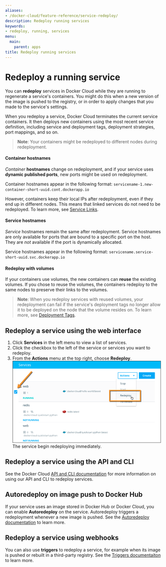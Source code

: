 ```yaml
---
aliases:
- /docker-cloud/feature-reference/service-redeploy/
description: Redeploy running services
keywords:
- redeploy, running, services
menu:
  main:
    parent: apps
title: Redeploy running services
---
```


# Redeploy a running service

You can **redeploy** services in Docker Cloud while they are running to
regenerate a service's containers. You might do this when a new version of the
image is pushed to the registry, or in order to apply changes that you made to
the service's settings.

When you redeploy a service, Docker Cloud terminates the current service
containers. It then deploys new containers using the most recent service
definition, including service and deployment tags, deployment strategies, port
mappings, and so on.

> **Note**: Your containers might be redeployed to different nodes during redeployment.

#### Container hostnames

*Container* **hostnames** change on redeployment, and if your service uses
**dynamic published ports**, new ports might be used on redeployment.

Container hostnames appear in the following format:
`servicename-1.new-container-short-uuid.cont.dockerapp.io`

However, containers keep their local IPs after redeployment, even if they end up
in different nodes. This means that linked services do not need to be
redeployed. To learn more, see [Service Links](service-links.md).

#### Service hostnames

*Service* hostnames remain the same after redeployment. Service hostnames are only
available for ports that are bound to a specific port on the host. They are
_not_ available if the port is dynamically allocated.

Service hostnames appear in the following format:
`servicename.service-short-uuid.svc.dockerapp.io`

#### Redeploy with volumes

If your containers use volumes, the new containers can **reuse** the
existing volumes. If you chose to reuse the volumes, the containers redeploy to the same nodes to preserve their links to the volumes.

> **Note**: When you redeploy services with reused volumes, your redeployment can fail if the service's deployment tags no longer allow it to be deployed on the node that the volume resides on. To learn more, see [Deployment Tags](deploy-tags.md).

## Redeploy a service using the web interface

1. Click **Services** in the left menu to view a list of services.
2. Click the checkbox to the left of the service or services you want to redeploy.
2. From the **Actions** menu at the top right, choose **Redeploy**.
    ![](images/redeploy-service.png)
The service begin redeploying immediately.

<!-- DCUI-732, DCUI-728
3. If the container uses volumes, choose whether to reuse them.
4. Click **OK** on the confirmation dialog to start the redeployment.-->

## Redeploy a service using the API and CLI

See the Docker Cloud [API and CLI documentation](/apidocs/docker-cloud.md#redeploy-a-service) for more information
on using our API and CLI to redeploy services.

## Autoredeploy on image push to Docker Hub

If your service uses an image stored in Docker Hub or Docker Cloud, you can
enable **Autoredeploy** on the service. Autoredeploy triggers a redeployment
whenever a new image is pushed. See the [Autoredeploy documentation](auto-redeploy.md) to learn more.

## Redeploy a service using webhooks

You can also use **triggers** to redeploy a service, for example when its image
is pushed or rebuilt in a third-party registry. See the [Triggers documentaiton](triggers.md) to learn more.
